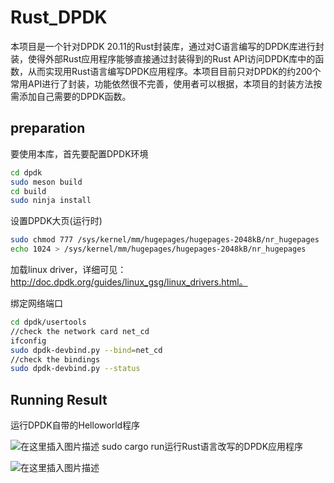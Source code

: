 ﻿# Rust_DPDK
本项目是一个针对DPDK 20.11的Rust封装库，通过对C语言编写的DPDK库进行封装，使得外部Rust应用程序能够直接通过封装得到的Rust API访问DPDK库中的函数，从而实现用Rust语言编写DPDK应用程序。本项目目前只对DPDK的约200个常用API进行了封装，功能依然很不完善，使用者可以根据，本项目的封装方法按需添加自己需要的DPDK函数。
## preparation
要使用本库，首先要配置DPDK环境

```bash
cd dpdk
sudo meson build
cd build
sudo ninja install
```
设置DPDK大页(运行时)

```bash
sudo chmod 777 /sys/kernel/mm/hugepages/hugepages-2048kB/nr_hugepages
echo 1024 > /sys/kernel/mm/hugepages/hugepages-2048kB/nr_hugepages
```
加载linux driver，详细可见：http://doc.dpdk.org/guides/linux_gsg/linux_drivers.html。

绑定网络端口

```bash
cd dpdk/usertools
//check the network card net_cd
ifconfig
sudo dpdk-devbind.py --bind=net_cd
//check the bindings
sudo dpdk-devbind.py --status
```
## Running Result
运行DPDK自带的Helloworld程序

![在这里插入图片描述](https://img-blog.csdnimg.cn/cf2dc2d3ecc445c183d339f04d82212f.png?x-oss-process=image/watermark,type_ZHJvaWRzYW5zZmFsbGJhY2s,shadow_50,text_Q1NETiBA6ZmI57ut5YW0,size_20,color_FFFFFF,t_70,g_se,x_16)
sudo cargo run运行Rust语言改写的DPDK应用程序

![在这里插入图片描述](https://img-blog.csdnimg.cn/b5e33bc9b7a94130809f4a349a773719.png?x-oss-process=image/watermark,type_ZHJvaWRzYW5zZmFsbGJhY2s,shadow_50,text_Q1NETiBA6ZmI57ut5YW0,size_20,color_FFFFFF,t_70,g_se,x_16)


